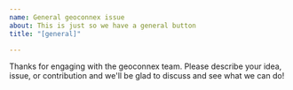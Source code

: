 ```yaml
---
name: General geoconnex issue
about: This is just so we have a general button
title: "[general]"

---
```


Thanks for engaging with the geoconnex team. Please describe your idea, issue, or contribution and we'll be glad to discuss and see what we can do!
